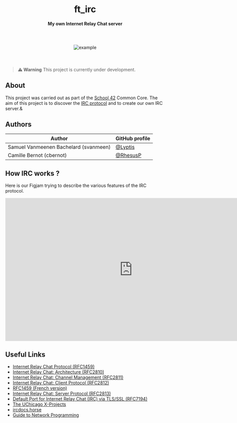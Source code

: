 <div align="center">

# ft_irc
#### My own Internet Relay Chat server

<div align="center" style="width: 75%; padding: 5%">

![example](https://42f2671d685f51e10fc6-b9fcecea3e50b3b59bdc28dead054ebc.ssl.cf5.rackcdn.com/illustrations/Chat_re_re1u.svg)

</div>

</div>

> **⚠️ Warning**
> This project is currently under development.


## About

This project was carried out as part of the [School 42](https://42.fr/en/homepage/) Common Core. The aim of this project is to discover the [IRC protocol](https://fr.wikipedia.org/wiki/Internet_Relay_Chat) and to create our own IRC server.&

## Authors

| Author | GitHub profile |
| - | - |
| Samuel Vanmeenen Bachelard (svanmeen) | [@Lyptis](https://github.com/Lyptis) |
| Camille Bernot (cbernot) | [@RhesusP](https://github.com/RhesusP) |

## How IRC works ?

Here is our Figjam trying to describe the various features of the IRC protocol.

<iframe style="border: 1px solid rgba(0, 0, 0, 0.1);" width="800" height="450" src="https://www.figma.com/embed?embed_host=share&url=https%3A%2F%2Fwww.figma.com%2Ffile%2FuqmDSLjfm4qJeU6ryaQem4%2Fft_irc%3Ftype%3Dwhiteboard%26node-id%3D0%253A1%26t%3DkNFTmeqvafEZBXPM-1" allowfullscreen></iframe>

## Useful Links

- [Internet Relay Chat Protocol (RFC1459)](https://datatracker.ietf.org/doc/html/rfc1459)
- [Internet Relay Chat: Architecture (RFC2810)](https://datatracker.ietf.org/doc/html/rfc2810)
- [Internet Relay Chat: Channel Management (RFC2811)](https://datatracker.ietf.org/doc/html/rfc2811)
- [Internet Relay Chat: Client Protocol (RFC2812)](https://datatracker.ietf.org/doc/html/rfc2812)
- [RFC1459 (French version)](http://abcdrfc.free.fr/rfc-vf/rfc1459.html)
- [Internet Relay Chat: Server Protocol (RFC2813)](https://datatracker.ietf.org/doc/html/rfc2813)
- [Default Port for Internet Relay Chat (IRC) via TLS/SSL (RFC7194)](https://datatracker.ietf.org/doc/html/rfc7194)
- [The UChicago X-Projects](http://chi.cs.uchicago.edu/chirc/index.html)
- [ircdocs.horse](https://modern.ircdocs.horse/#connection-setup)
- [Guide to Network Programming](https://beej.us/guide/bgnet/html/)
